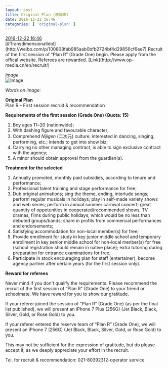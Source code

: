 ```yaml
---
layout: post
title: Original Plan (原际画)
date: 2016-12-22 16:46
categories: [ 'original-plan' ]
---
```


<div class="weibo-info">
  <a href="http://weibo.com/5626539553/EnivpkijK">2016-12-22 16:46</a>
</div>
[#TransdimensionalIdol](http://weibo.com/p/100808fab985aab0bfb2724bf4d29856cf6ee7) Recruit of the first session of “Plan R” (Grade One) begin. Please apply from the offical website. Referees are rewarded. [Link](http://www.op-media.cn/en/recruit/)

<!-- more -->

*Image*  
![Image](http://wx2.sinaimg.cn/mw690/0068MnXXly1faznxmpolrj32fh62qkjm0.jpg)

*Words on image:*

**Original Plan**  
Plan R – First session recruit & recommendation

**Requirements of the first session (Grade One) (Quota: 15)**

1. Boy ages 11~20 (nationwide);
2. With dashing figure and favourable character;
3. Comprehend *Nijigen* (二次元) culture; interested in dancing, singing, performing, etc.; intends to get into show biz;
4. Carrying no other managing contract, is able to sign exclusive contract with the agency;
5. A minor should obtain approval from the guardian(s).

**Treatment for the selected**

1. Annually promoted, monthly paid subsidies, according to tenure and performance;
2. Professional talent training and stage performance for free;
3. Dub original animations; sing the theme, ending, interlude songs; perform regular musicals in holidays; play in self-made variety shows and web series; perform in annual summer carnival concert; great quantity of oppotunities in cooperated/recommended shows, TV dramas, films during public holidays, which would be no less than debuted groups/bands; share in profits from commercial performances and endorsements;
4. Satisfying accommodation for non-local member(s) for free;
5. Provide enrollment for study in key junior middle school and temporary enrollment in key senior middle school for non-local menber(s) for free (school registration should remain in native place); extra tutoring during preparation for entrance examinations for free;
6. Participate in stock encouraging plan for staff (entertainer), become agency partner after certain years (for the first session only).

**Reward for referees**

Never mind if you don't qualify the requirements. Please recommend the recruit of the first session of “Plan R” (Grade One) to your friend or schoolmate. We have reward for you to show our gratitude.

If your referer joined the session of “Plan R” (Grade One) (as per the final list published), we will present an iPhone 7 Plus (256G) (Jet Black, Black, Silver, Gold, or Rose Gold) to you.

If your referer entered the reserve team of “Plan R” (Grade One), we will present an iPhone 7 (256G) (Jet Black, Black, Silver, Gold, or Rose Gold) to you.

This may not be sufficient for the expression of gratitude, but do please accept it, as we deeply appreciate your effort in the recruit.

Tel. for recruit & recommendation: 021-80392312-operator service
